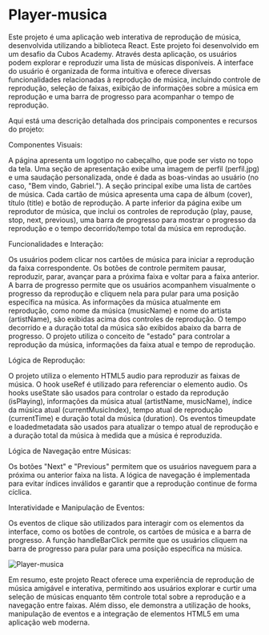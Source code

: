 # Player-musica
Este projeto é uma aplicação web interativa de reprodução de música, desenvolvida utilizando a biblioteca React. Este projeto foi desenvolvido em um desafio da Cubos Academy. Através desta aplicação, os usuários podem explorar e reproduzir uma lista de músicas disponíveis. A interface do usuário é organizada de forma intuitiva e oferece diversas funcionalidades relacionadas à reprodução de música, incluindo controle de reprodução, seleção de faixas, exibição de informações sobre a música em reprodução e uma barra de progresso para acompanhar o tempo de reprodução.

Aqui está uma descrição detalhada dos principais componentes e recursos do projeto:

Componentes Visuais:

A página apresenta um logotipo no cabeçalho, que pode ser visto no topo da tela.
Uma seção de apresentação exibe uma imagem de perfil (perfil.jpg) e uma saudação personalizada, onde é dada as boas-vindas ao usuário (no caso, "Bem vindo, Gabriel.").
A seção principal exibe uma lista de cartões de música. Cada cartão de música apresenta uma capa de álbum (cover), título (title) e botão de reprodução.
A parte inferior da página exibe um reprodutor de música, que inclui os controles de reprodução (play, pause, stop, next, previous), uma barra de progresso para mostrar o progresso da reprodução e o tempo decorrido/tempo total da música em reprodução.


Funcionalidades e Interação:

Os usuários podem clicar nos cartões de música para iniciar a reprodução da faixa correspondente.
Os botões de controle permitem pausar, reproduzir, parar, avançar para a próxima faixa e voltar para a faixa anterior.
A barra de progresso permite que os usuários acompanhem visualmente o progresso da reprodução e cliquem nela para pular para uma posição específica na música.
As informações da música atualmente em reprodução, como nome da música (musicName) e nome do artista (artistName), são exibidas acima dos controles de reprodução.
O tempo decorrido e a duração total da música são exibidos abaixo da barra de progresso.
O projeto utiliza o conceito de "estado" para controlar a reprodução da música, informações da faixa atual e tempo de reprodução.


Lógica de Reprodução:

O projeto utiliza o elemento HTML5 audio para reproduzir as faixas de música.
O hook useRef é utilizado para referenciar o elemento audio.
Os hooks useState são usados para controlar o estado da reprodução (isPlaying), informações da música atual (artistName, musicName), índice da música atual (currentMusicIndex), tempo atual de reprodução (currentTime) e duração total da música (duration).
Os eventos timeupdate e loadedmetadata são usados para atualizar o tempo atual de reprodução e a duração total da música à medida que a música é reproduzida.



Lógica de Navegação entre Músicas:

Os botões "Next" e "Previous" permitem que os usuários naveguem para a próxima ou anterior faixa na lista.
A lógica de navegação é implementada para evitar índices inválidos e garantir que a reprodução continue de forma cíclica.


Interatividade e Manipulação de Eventos:

Os eventos de clique são utilizados para interagir com os elementos da interface, como os botões de controle, os cartões de música e a barra de progresso.
A função handleBarClick permite que os usuários cliquem na barra de progresso para pular para uma posição específica na música.


![Player-musica](https://github.com/Gabsm02/Player-musica/assets/129795081/25e04687-193d-4f27-862d-3cbe337e3ac4)


Em resumo, este projeto React oferece uma experiência de reprodução de música amigável e interativa, permitindo aos usuários explorar e curtir uma seleção de músicas enquanto têm controle total sobre a reprodução e a navegação entre faixas. Além disso, ele demonstra a utilização de hooks, manipulação de eventos e a integração de elementos HTML5 em uma aplicação web moderna.


